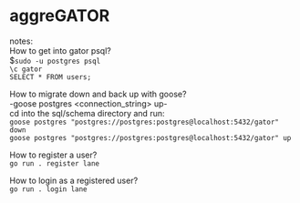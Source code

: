 # aggreGATOR



notes:  
How to get into gator psql?  
$`sudo -u postgres psql`  
`\c gator`  
`SELECT * FROM users;`

How to migrate down and back up with goose?  
-goose postgres <connection_string> up-  
cd into the sql/schema directory and run:  
`goose postgres "postgres://postgres:postgres@localhost:5432/gator" down`   
`goose postgres "postgres://postgres:postgres@localhost:5432/gator" up`   

How to register a user?  
`go run . register lane`

How to login as a registered user?  
`go run . login lane`
